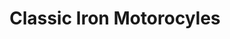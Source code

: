 ---
title: "Classic Iron Motorocyles"
url: /fredericksburg/classic-iron-motorocyles/
shop: Motorrad
---